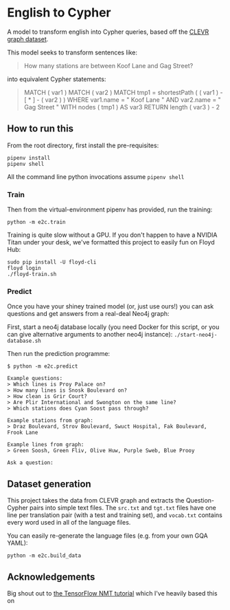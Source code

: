 # English to Cypher
A model to transform english into Cypher queries, based off the [CLEVR graph dataset](https://github.com/Octavian-ai/clevr-graph).

This model seeks to transform sentences like:

> How many stations are between Koof Lane and Gag Street?

into equivalent Cypher statements:

> MATCH ( var1 ) MATCH ( var2 ) MATCH tmp1 = shortestPath ( ( var1 ) - [ * ] - ( var2 ) ) WHERE var1.name = " Koof Lane " AND var2.name = " Gag Street " WITH nodes ( tmp1 ) AS var3 RETURN length ( var3 ) - 2


## How to run this

From the root directory, first install the pre-requisites:
```shell
pipenv install
pipenv shell
```

All the command line python invocations assume `pipenv shell`

### Train

Then from the virtual-environment pipenv has provided, run the training:
```shell
python -m e2c.train
```

Training is quite slow without a GPU. If you don't happen to have a NVIDIA Titan under your desk, we've formatted this project to easily fun on Floyd Hub:

```shell
sudo pip install -U floyd-cli
floyd login
./floyd-train.sh
```

### Predict

Once you have your shiney trained model (or, just use ours!) you can ask questions and get answers from a real-deal Neo4j graph:

First, start a neo4j database locally (you need Docker for this script, or you can give alternative arguments to another neo4j instance): `./start-neo4j-database.sh`

Then run the prediction programme:

```shell
$ python -m e2c.predict 

Example questions:
> Which lines is Proy Palace on?
> How many lines is Snosk Boulevard on?
> How clean is Grir Court?
> Are Plir International and Swongton on the same line?
> Which stations does Cyan Soost pass through?

Example stations from graph:
> Draz Boulevard, Strov Boulevard, Swuct Hospital, Fak Boulevard, Frook Lane

Example lines from graph:
> Green Soosh, Green Fliv, Olive Huw, Purple Sweb, Blue Prooy

Ask a question:
```

## Dataset generation

This project takes the data from CLEVR graph and extracts the Question-Cypher pairs into simple text files. The `src.txt` and `tgt.txt` files have one line per translation pair (with a test and training set), and `vocab.txt` contains every word used in all of the language files.

You can easily re-generate the language files (e.g. from your own GQA YAML):
```shell
python -m e2c.build_data
```



## Acknowledgements

Big shout out to [the TensorFlow NMT tutorial](https://github.com/tensorflow/nmt) which I've heavily based this on
